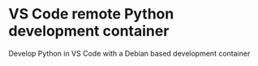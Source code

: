 # VS Code remote Python development container
Develop Python in VS Code with a Debian based development container
